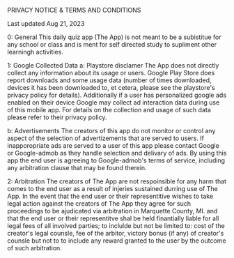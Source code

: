 PRIVACY NOTICE & TERMS AND CONDITIONS

Last updated Aug 21, 2023

0: General
This daily quiz app (The App) is not meant to be a subistitue for any school or class and is ment for self directed study to supliment other learningh activities.

1: Google Collected Data
a: Playstore disclamer
The App does not directly collect any information about its usage or users. Google Play Store does report downloads and some usage data (number of times downloaded, devices it has been downloaded to, et cetera, please see the playstore's privacy policy for details). Additionally if a user has personalized google ads enabled on their device Google may collect ad interaction data during use of this mobile app. For details on the collection and usage of such data please refer to their privacy policy.

b: Advertisements
The creators of this app do not monitor or control any aspect of the selection of advertizements that are served to users. If inapporopriate ads are served to a user of this app please contact Google or Google-admob as they handle selection and delivary of ads.
By using this app the end user is agreeing to Google-admob's terms of service, including any arbitration clause that may be found therein.  

2: Arbitration
The creators of The App are not respoinsible for any harm that comes to the end user as a result of injeries sustained durring use of The App.  In the event that the end user or their representitive wishes to take legal action against the creators of The App they agree for such proceedings to be ajudicated via arbitration in Marquette County, MI. and that the end user or their representitve shal be held finantially liable for all legal fees of all involved parties; to inclulde but not be limited to: cost of the creator's legal counsle, fee of the arbitor, victory bonus (if any) of creator's counsle but not to to include any reward granted to the user by the outcome of such arbitration.

